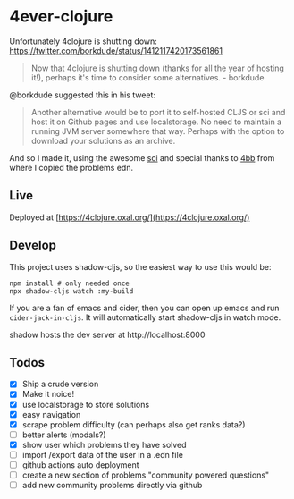 # 4ever-clojure

Unfortunately 4clojure is shutting down: https://twitter.com/borkdude/status/1412117420173561861

> Now that 4clojure is shutting down (thanks for all the year of hosting it!),
> perhaps it's time to consider some alternatives. - borkdude

@borkdude suggested this in his tweet:

> Another alternative would be to port it to self-hosted CLJS or sci and host it
> on Github pages and use localstorage. No need to maintain a running JVM server
> somewhere that way. Perhaps with the option to download your solutions as an
> archive.

And so I made it, using the awesome [sci](https://github.com/borkdude/sci) and special thanks to [4bb](https://github.com/porkostomus/4bb) from where I copied the problems edn.

## Live

Deployed at [https://4clojure.oxal.org/](https://4clojure.oxal.org/)

## Develop

This project uses shadow-cljs, so the easiest way to use this would be:

```
npm install # only needed once
npx shadow-cljs watch :my-build
```

If you are a fan of emacs and cider, then you can open up emacs and run
`cider-jack-in-cljs`. It will automatically start shadow-cljs in watch
mode.

shadow hosts the dev server at http://localhost:8000

## Todos

- [x] Ship a crude version
- [x] Make it noice!
- [x] use localstorage to store solutions
- [x] easy navigation
- [x] scrape problem difficulty (can perhaps also get ranks data?)
- [ ] better alerts (modals?)
- [x] show user which problems they have solved
- [ ] import /export data of the user in a .edn file
- [ ] github actions auto deployment
- [ ] create a new section of problems "community powered questions"
- [ ] add new community problems directly via github
